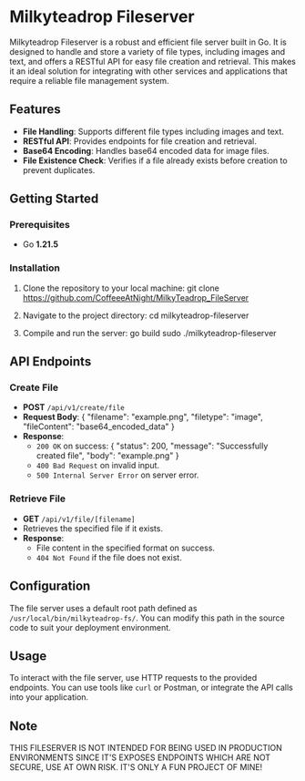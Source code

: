# Milkyteadrop Fileserver

Milkyteadrop Fileserver is a robust and efficient file server built in Go. It is designed to handle and store a variety of file types, including images and text, and offers a RESTful API for easy file creation and retrieval. This makes it an ideal solution for integrating with other services and applications that require a reliable file management system.

## Features

- **File Handling**: Supports different file types including images and text.
- **RESTful API**: Provides endpoints for file creation and retrieval.
- **Base64 Encoding**: Handles base64 encoded data for image files.
- **File Existence Check**: Verifies if a file already exists before creation to prevent duplicates.

## Getting Started

### Prerequisites

- Go **1.21.5**

### Installation

1. Clone the repository to your local machine:
   git clone https://github.com/CoffeeeAtNight/MilkyTeadrop_FileServer

2. Navigate to the project directory:
   cd milkyteadrop-fileserver

3. Compile and run the server:
   go build
   sudo ./milkyteadrop-fileserver

## API Endpoints

### Create File

- **POST** `/api/v1/create/file`
- **Request Body**:
  {
    "filename": "example.png",
    "filetype": "image",
    "fileContent": "base64_encoded_data"
  }
- **Response**:
  - `200 OK` on success:
    {
      "status": 200,
      "message": "Successfully created file",
      "body": "example.png"
    }
  - `400 Bad Request` on invalid input.
  - `500 Internal Server Error` on server error.

### Retrieve File

- **GET** `/api/v1/file/[filename]`
- Retrieves the specified file if it exists.
- **Response**:
  - File content in the specified format on success.
  - `404 Not Found` if the file does not exist.

## Configuration

The file server uses a default root path defined as `/usr/local/bin/milkyteadrop-fs/`. You can modify this path in the source code to suit your deployment environment.

## Usage

To interact with the file server, use HTTP requests to the provided endpoints. You can use tools like `curl` or Postman, or integrate the API calls into your application.


## Note

THIS FILESERVER IS NOT INTENDED FOR BEING USED IN PRODUCTION ENVIRONMENTS SINCE IT'S EXPOSES ENDPOINTS WHICH ARE NOT SECURE, USE AT OWN RISK. IT'S ONLY A FUN PROJECT OF MINE!
